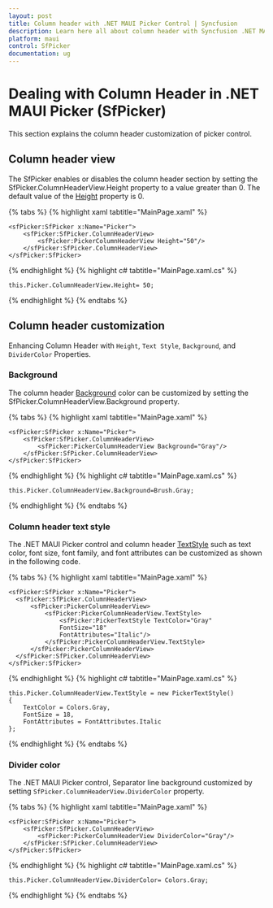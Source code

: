 ```yaml
---
layout: post
title: Column header with .NET MAUI Picker Control | Syncfusion
description: Learn here all about column header with Syncfusion .NET MAUI Picker (SfPicker) control.
platform: maui
control: SfPicker
documentation: ug
---
```


# Dealing with Column Header in .NET MAUI Picker (SfPicker)

This section explains the column header customization of picker control.

## Column header view

The SfPicker enables or disables the column header section by setting the SfPicker.ColumnHeaderView.Height property to a value greater than 0. The default value of the [Height](https://help.syncfusion.com/cr/maui/Syncfusion.Maui.Picker.PickerColumnHeaderView.html#Syncfusion_Maui_Picker_PickerColumnHeaderView_Height) property is 0.

{% tabs %}
{% highlight xaml tabtitle="MainPage.xaml" %}

    <sfPicker:SfPicker x:Name="Picker">
        <sfPicker:SfPicker.ColumnHeaderView>
            <sfPicker:PickerColumnHeaderView Height="50"/>
        </sfPicker:SfPicker.ColumnHeaderView>
    </sfPicker:SfPicker>

{% endhighlight %}
{% highlight c# tabtitle="MainPage.xaml.cs" %}

    this.Picker.ColumnHeaderView.Height= 50;

{% endhighlight %}
{% endtabs %}

## Column header customization

Enhancing Column Header with `Height`, `Text Style`, `Background`, and `DividerColor` Properties.

### Background

The column header [Background](https://help.syncfusion.com/cr/maui/Syncfusion.Maui.Picker.PickerColumnHeaderView.html#Syncfusion_Maui_Picker_PickerColumnHeaderView_Background) color can be customized by setting the SfPicker.ColumnHeaderView.Background property.

{% tabs %}
{% highlight xaml tabtitle="MainPage.xaml" %}

    <sfPicker:SfPicker x:Name="Picker">
        <sfPicker:SfPicker.ColumnHeaderView>
            <sfPicker:PickerColumnHeaderView Background="Gray"/>
        </sfPicker:SfPicker.ColumnHeaderView>
    </sfPicker:SfPicker>

{% endhighlight %}
{% highlight c# tabtitle="MainPage.xaml.cs" %}

    this.Picker.ColumnHeaderView.Background=Brush.Gray;

{% endhighlight %}
{% endtabs %}

### Column header text style

The .NET MAUI Picker control and column header [TextStyle](https://help.syncfusion.com/cr/maui/Syncfusion.Maui.Picker.PickerColumnHeaderView.html#Syncfusion_Maui_Picker_PickerColumnHeaderView_TextStyle) such as text color, font size, font family, and font attributes can be customized as shown in the following code.

{% tabs %}
{% highlight xaml tabtitle="MainPage.xaml" %}

    <sfPicker:SfPicker x:Name="Picker">
      <sfPicker:SfPicker.ColumnHeaderView>
          <sfPicker:PickerColumnHeaderView>
              <sfPicker:PickerColumnHeaderView.TextStyle>
                  <sfPicker:PickerTextStyle TextColor="Gray" 
                  FontSize="18" 
                  FontAttributes="Italic"/>
              </sfPicker:PickerColumnHeaderView.TextStyle>
          </sfPicker:PickerColumnHeaderView>
      </sfPicker:SfPicker.ColumnHeaderView>
    </sfPicker:SfPicker>

{% endhighlight %}
{% highlight c# tabtitle="MainPage.xaml.cs" %}

    this.Picker.ColumnHeaderView.TextStyle = new PickerTextStyle()
    {
        TextColor = Colors.Gray,
        FontSize = 18,
        FontAttributes = FontAttributes.Italic
    };

{% endhighlight %}
{% endtabs %}

### Divider color

The .NET MAUI Picker control, Separator line background customized by setting `SfPicker.ColumnHeaderView.DividerColor` property.

{% tabs %}
{% highlight xaml tabtitle="MainPage.xaml" %}

    <sfPicker:SfPicker x:Name="Picker">
        <sfPicker:SfPicker.ColumnHeaderView>
            <sfPicker:PickerColumnHeaderView DividerColor="Gray"/>
        </sfPicker:SfPicker.ColumnHeaderView>
    </sfPicker:SfPicker>

{% endhighlight %}
{% highlight c# tabtitle="MainPage.xaml.cs" %}

    this.Picker.ColumnHeaderView.DividerColor= Colors.Gray;

{% endhighlight %}
{% endtabs %}